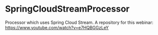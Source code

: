 # SpringCloudStreamProcessor
Processor which uses Spring Cloud Stream. A repository for this webinar: https://www.youtube.com/watch?v=e7HQBGGzLeY
